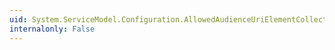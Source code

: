 ```yaml
---
uid: System.ServiceModel.Configuration.AllowedAudienceUriElementCollection
internalonly: False
---
```

